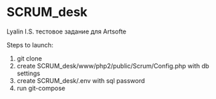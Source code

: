 # SCRUM_desk
Lyalin I.S. тестовое задание для Artsofte

Steps to launch:
1. git clone
2. create SCRUM_desk/www/php2/public/Scrum/Config.php with db settings
3. create SCRUM_desk/.env  with sql password
4. run git-compose
